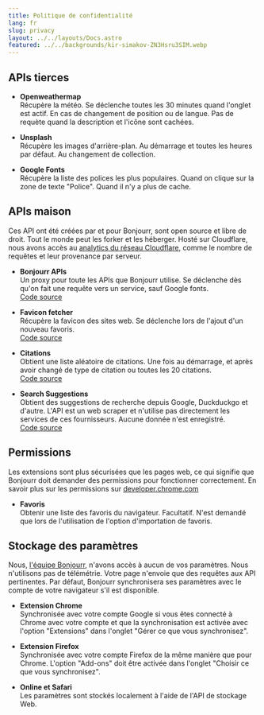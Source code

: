 ```yaml
---
title: Politique de confidentialité
lang: fr
slug: privacy
layout: ../../layouts/Docs.astro
featured: ../../backgrounds/kir-simakov-ZN3Hsru3SIM.webp
---
```


## APIs tierces

-   **Openweathermap**  
     Récupère la météo. Se déclenche toutes les 30 minutes quand l'onglet est actif. En cas de changement de position ou de langue. Pas de requète quand la description et l'icône sont cachées.

-   **Unsplash**  
     Récupère les images d'arrière-plan. Au démarrage et toutes les heures par défaut. Au changement de collection.

-   **Google Fonts**  
     Récupère la liste des polices les plus populaires. Quand on clique sur la zone de texte "Police". Quand il n'y a plus de cache.

## APIs maison

Ces API ont été créées par et pour Bonjourr, sont open source et libre de droit. Tout le monde peut les forker et les héberger. Hosté sur Cloudflare, nous avons accès au [analytics du réseau Cloudflare](https://developers.cloudflare.com/analytics/types-of-analytics/), comme le nombre de requêtes et leur provenance par serveur.

-   **Bonjourr APIs**  
     Un proxy pour toute les APIs que Bonjourr utilise. Se déclenche dès qu'on fait une requête vers un service, sauf Google fonts.  
    [Code source](https://github.com/victrme/bonjourr-apis)

-   **Favicon fetcher**  
     Récupère la favicon des sites web. Se déclenche lors de l'ajout d'un nouveau favoris.  
     [Code source](https://github.com/victrme/favicon-fetcher)

-   **Citations**  
     Obtient une liste aléatoire de citations. Une fois au démarrage, et après avoir changé de type de citation ou toutes les 20 citations.  
     [Code source](https://github.com/victrme/i18n-quotes)

-   **Search Suggestions**  
     Obtient des suggestions de recherche depuis Google, Duckduckgo et d'autre. L'API est un web scraper et n'utilise pas directement les services de ces fournisseurs. Aucune donnée n'est enregistré.  
    [Code source](https://github.com/victrme/search-suggestions)

## Permissions

Les extensions sont plus sécurisées que les pages web, ce qui signifie que Bonjourr doit demander des permissions pour fonctionner correctement. En savoir plus sur les permissions sur [developer.chrome.com](https://developer.chrome.com/docs/extensions/mv3/declare_permissions/)

-   **Favoris**  
    Obtenir une liste des favoris du navigateur. Facultatif. N'est demandé que lors de l'utilisation de l'option d'importation de favoris.

## Stockage des paramètres

Nous, [l'équipe Bonjourr](https://github.com/victrme/Bonjourr#authors), n'avons accès à aucun de vos paramètres. Nous n'utilisons pas de télémétrie. Votre page n'envoie que des requêtes aux API pertinentes. Par défaut, Bonjourr synchronisera ses paramètres avec le compte de votre navigateur s'il est disponible.

-   **Extension Chrome**  
    Synchronisée avec votre compte Google si vous êtes connecté à Chrome avec votre compte et que la synchronisation est activée avec l'option "Extensions" dans l'onglet "Gérer ce que vous synchronisez".

-   **Extension Firefox**  
    Synchronisée avec votre compte Firefox de la même manière que pour Chrome. L'option "Add-ons" doit être activée dans l'onglet "Choisir ce que vous synchronisez".

-   **Online et Safari**  
    Les paramètres sont stockés localement à l'aide de l'API de stockage Web.
